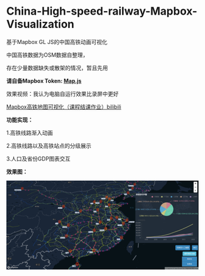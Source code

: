 # China-High-speed-railway-Mapbox-Visualization

基于Mapbox GL JS的中国高铁动画可视化

中国高铁数据为OSM数据自整理，

存在少量数据缺失或散架的情况，暂且先用

**请自备Mapbox Token: [Map.js](https://github.com/Raymond1030/China-High-speed-railway-Mapbox-Visualization/blob/main/src/script/Map.js)**

效果视频：我认为电脑自运行效果比录屏中更好

[Mapbox高铁地图可视化（课程结课作业）bilibili](https://www.bilibili.com/video/BV1at4y1H72E?spm_id_from=333.999.0.0&vd_source=673ea0343e9263fdc787b4c5e10dc19f)

**功能实现：**

1.高铁线路渐入动画

2.高铁线路以及高铁站点的分级展示

3.人口及省份GDP图表交互

**效果图：**

![image-20221004170617939](https://github.com/Raymond1030/China-High-speed-railway-Mapbox-Visualization/blob/main/Img/image-20221004170617939.png)
